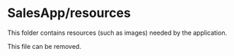 # SalesApp/resources

This folder contains resources (such as images) needed by the application. 

This file can be removed.

